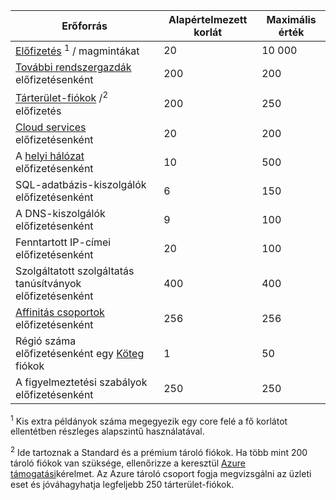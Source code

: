 Erőforrás|Alapértelmezett korlát|Maximális érték
---|---|---
[Előfizetés](../articles/billing-buy-sign-up-azure-subscription.md) <sup>1</sup> / magmintákat|20|10 000
[További rendszergazdák](../articles/billing-add-change-azure-subscription-administrator.md) előfizetésenként|200|200
[Tárterület-fiókok](../articles/storage/storage-create-storage-account.md) /<sup>2</sup> előfizetés|200|250
[Cloud services](../articles/cloud-services/cloud-services-choose-me.md) előfizetésenként|20|200
A [helyi hálózat](http://msdn.microsoft.com/library/jj157100.aspx) előfizetésenként|10|500
SQL-adatbázis-kiszolgálók előfizetésenként|6|150
A DNS-kiszolgálók előfizetésenként|9|100
Fenntartott IP-címei előfizetésenként|20|100
Szolgáltatott szolgáltatás tanúsítványok előfizetésenként|400|400
[Affinitás csoportok](../articles/virtual-network/virtual-networks-migrate-to-regional-vnet.md) előfizetésenként|256|256
Régió száma előfizetésenként egy [Köteg](https://azure.microsoft.com/services/batch/) fiókok|1|50
A figyelmeztetési szabályok előfizetésenként|250|250

<sup>1</sup> Kis extra példányok száma megegyezik egy core felé a fő korlátot ellentétben részleges alapszintű használatával.

<sup>2</sup> Ide tartoznak a Standard és a prémium tároló fiókok. Ha több mint 200 tároló fiókok van szüksége, ellenőrizze a keresztül [Azure támogatási](https://azure.microsoft.com/support/faq/)kérelmet. Az Azure tároló csoport fogja megvizsgálni az üzleti eset és jóváhagyhatja legfeljebb 250 tárterület-fiókok. 
